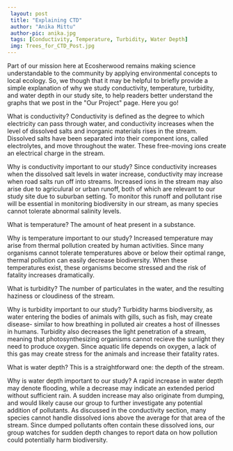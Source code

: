 ```yaml
---
 layout: post		
 title: "Explaining CTD"		
 author: "Anika Mittu"			
 author-pic: anika.jpg	
 tags: [Conductivity, Temperature, Turbidity, Water Depth]		
 img: Trees_for_CTD_Post.jpg
---
```

 
Part of our mission here at Ecosherwood remains making science understandable to the community by applying environmental concepts to local ecology. So, we though that it may be helpful to briefly provide a simple explanation of why we study conductivity, temperature, turbidity, and water depth in our study site, to help readers better understand the graphs that we post in the "Our Project" page. Here you go!

What is conductivity?
Conductivity is defined as the degree to which electricity can pass through water, and conductivity increases when the level of dissolved salts and inorganic materials rises in the stream. Dissolved salts have been separated into their component ions, called electrolytes, and move throughout the water. These free-moving ions create an electrical charge in the stream.

Why is conductivity important to our study?
Since conductivity increases when the dissolved salt levels in water increase, conductivity may increase when road salts run off into streams. Increased ions in the stream may also arise due to agriculural or urban runoff, both of which are relevant to our study site due to suburban setting. To monitor this runoff and pollutant rise will be essential in monitoring biodiversity in our stream, as many species cannot tolerate abnormal salinity levels.  

What is temperature?
The amount of heat present in a substance. 

Why is temperature important to our study? 
Increased temperature may arise from thermal pollution created by human activities. Since many organisms cannot tolerate temperatures above or below their optimal range, thermal pollution can easily decrease biodiversity. When these temperatures exist, these organisms become stressed and the risk of fatality increases dramatically. 

What is turbidity? 
The number of particulates in the water, and the resulting haziness or cloudiness of the stream. 

Why is turbidity important to our study?
Turbidity harms biodiversity, as water entering the bodies of animals with gills, such as fish, may create disease- similar to how breathing in polluted air creates a host of illnesses in humans. Turbidity also decreases the light penetration of a stream, meaning that photosynthesizing organisms cannot recieve the sunlight they need to produce oxygen. Since aquatic life depends on oxygen, a lack of this gas may create stress for the animals and increase their fatality rates. 

What is water depth?
This is a straightforward one: the depth of the stream. 

Why is water depth important to our study?
A rapid increase in water depth may denote flooding, while a decrease may indicate an extended period without sufficient rain. A sudden increase may also originate from dumping, and would likely cause our group to further investigate any potential addition of pollutants. As discussed in the conductivity section, many species cannot handle dissolved ions above the average for that area of the stream. Since dumped pollutants often contain these dissolved ions, our group watches for sudden depth changes to report data on how pollution could potentially harm biodiversity.  
